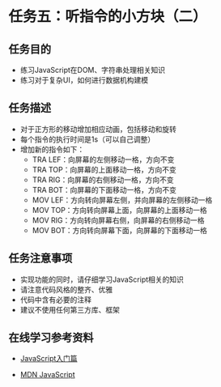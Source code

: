 # 任务五：听指令的小方块（二）
## 任务目的
- 练习JavaScript在DOM、字符串处理相关知识
- 练习对于复杂UI，如何进行数据机构建模
## 任务描述
- 对于正方形的移动增加相应动画，包括移动和旋转
- 每个指令的执行时间是1s（可以自己调整）
- 增加新的指令如下：
  - TRA LEF：向屏幕的左侧移动一格，方向不变
  - TRA TOP：向屏幕的上面移动一格，方向不变
  - TRA RIG：向屏幕的右侧移动一格，方向不变
  - TRA BOT：向屏幕的下面移动一格，方向不变
  - MOV LEF：方向转向屏幕左侧，并向屏幕的左侧移动一格
  - MOV TOP：方向转向屏幕上面，向屏幕的上面移动一格
  - MOV RIG：方向转向屏幕右侧，向屏幕的右侧移动一格
  - MOV BOT：方向转向屏幕下面，向屏幕的下面移动一格
## 任务注意事项
- 实现功能的同时，请仔细学习JavaScript相关的知识
- 请注意代码风格的整齐、优雅
- 代码中含有必要的注释
- 建议不使用任何第三方库、框架
## 在线学习参考资料
- [JavaScript入门篇][1]
- [MDN JavaScript][2]


  [1]: http://www.imooc.com/view/36
  [2]: https://developer.mozilla.org/zh-CN/docs/Web/JavaScript